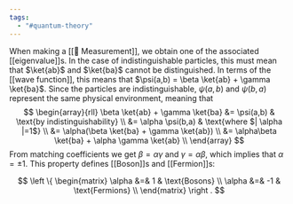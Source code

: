 ```yaml
---
tags:
  - "#quantum-theory"
---
```

When making a [[📘 Measurement]], we obtain one of the associated [[eigenvalue]]s. In the case of indistinguishable particles, this must mean that $\ket{ab}$ and $\ket{ba}$ cannot be distinguished. In terms of the [[wave function]], this means that $\psi(a,b) = \beta \ket{ab} + \gamma \ket{ba}$. Since the particles are indistinguishable, $\psi(a,b)$ and $\psi(b,a)$ represent the same physical environment, meaning that
$$
\begin{array}{rll}
\beta \ket{ab} + \gamma \ket{ba} &= \psi(a,b) & \text{by indistinguishability} \\
&= \alpha \psi(b,a) & \text{where $| \alpha |=1$} \\
&= \alpha(\beta \ket{ba} + \gamma \ket{ab}) \\
&= \alpha\beta \ket{ba} + \alpha \gamma \ket{ab} \\
\end{array}
$$
From matching coefficients we get $\beta = \alpha \gamma$ and $\gamma = \alpha \beta$, which implies that $\alpha = \pm 1$. This property defines [[Boson]]s and [[Fermion]]s:

$$
\left \{
\begin{matrix}
\alpha &=& 1 & \text{Bosons} \\
\alpha &=& -1 & \text{Fermions} \\
\end{matrix}
\right .
$$
